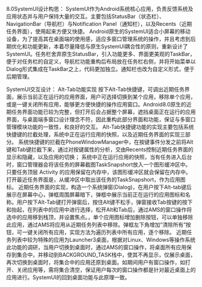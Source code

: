 8.0SystemUI设计构思：
SystemUI作为Android系统核心应用，负责反馈系统及应用状态并与用户保持大量的交互。主要包括StatusBar（状态栏）、NavigationBar（导航栏）与Notification Panel（通知栏），以及Recents（近期任务界面），使用起来方便又快捷。
Android原生的SystemUI适合小屏幕的移动设备，为了提高其在桌面端的使用感，适应多窗口管理系统的操作，并且考虑到后期优化和功能更新，本着尽量降低与原生SystemUI耦合性的原则，重新设计了SystemUI。任务栏舍弃原生StatusBar，引入功能更多、界面更美观的TaskBar，便于对任务栏的自定义，导航栏功能重构后布局放在任务栏右侧，并将开始菜单以Dialog形式集成在TaskBar之上，代码更加独立。通知栏也改为自定义形式，便于后期管理。

SystemUI交互设计：
Alt-Tab功能实现
按下Alt-Tab快捷键，可调出近期任务界面，展示当前正在运行的应用界面，用户可选择切换到某个应用，移除单个应用，或是一键关闭所有应用，能够更方便快捷的操作应用窗口。Android8.0原生的近期任务界面功能已较为完整，但打开后会占据整个屏幕，遮挡桌面正在运行的应用界面，与桌面端多窗口设计理念不符，因此重构此部分界面和功能，保证与多窗口管理模块功能的一致性，和良好的交互。
Alt-Tab快捷键功能的实现主要包括系统快捷键的拦截处理，系统中正在运行应用的快照，以及近期任务界面的实现三部分。
系统快捷键的拦截在PhoneWindowManager中，在按键事件分发之前将Alt键和Tab键拦截下来，通过对按键属性的分析，交由Recents控制近期任务界面的显示和隐藏，以及应用的切换；
系统中正在运行应用的快照，当有任务进入后台时，窗口管理器会将该任务的屏幕截图TaskSnapshort放入一个图形缓冲区中。只要任务顶层 Activity 的应用保留在内存中，该图形缓冲区就会保留在内存中。打开最近任务界面是，从缓冲区中取出该任务的TaskSnapshort，作为应用图标。
近期任务界面的实现，构造一个系统弹窗(Dialog)，在用户按下Alt-tab键后展示在屏幕中心，弹框周围屏幕暗下，弹框中展示当前正在运行的应用图标和名称。用户按下Alt-Tab键打开弹窗后，按住Alt键不松手，弹窗接收Tab按键的按下和抬起，在列表中的应用中进行选择，松开Alt和Tab后，通过AMS的窗口操作将选中的应用移到栈顶，并设置焦点。，单个应用图标增加删除按钮，可以单独移除此应用，通过AMS将应用从近期任务列表中移除。弹框左下角增加“清除所有”按钮，可一键关闭所有应用，实现方法为遍历列表中所有应用，逐个移除。
近期任务列表中较为特殊的应用为Launcher3桌面，根据对Linux、Windows等操作系统此功能的调研，当用户切换到桌面时，通过AMS的窗口操作，将桌面所有应用保存到集合中，并移动到BACKGROUND_TASK栈中，使其不再显示，仅展示桌面，再次切换到桌面时，将集合中的应用还原到桌面。如期间用户有窗口操作，如打开、关闭应用等，需将集合清空，保证用户每次的窗口操作都是针对最近桌面上的应用进行。SystemUI的回到桌面功能与此原理一致。

